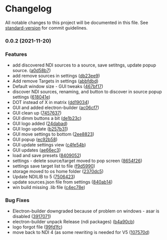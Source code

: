 # Changelog

All notable changes to this project will be documented in this file. See [standard-version](https://github.com/conventional-changelog/standard-version) for commit guidelines.

### 0.0.2 (2021-11-20)


### Features

* add discovered NDI sources to a source, save setitngs, update popup source. ([a0d58b7](https://github.com/olzzon/ndi-controller/commit/a0d58b77da1f747c91ae36eb57e8dec895017d11))
* add remove sources in settings ([db23ee9](https://github.com/olzzon/ndi-controller/commit/db23ee9a2a91a1f51459e98968102ac7d977add1))
* Add remove Targets in settings ([abbfdbd](https://github.com/olzzon/ndi-controller/commit/abbfdbd5fc70c78891fcf0c3980858b23a7d15a0))
* Default window size - GUI tweaks ([467bf17](https://github.com/olzzon/ndi-controller/commit/467bf17433fdd2f91590634fddc33f3045e16369))
* discover NDI sources, renaming, and button to discover in source popup settings ([618041e](https://github.com/olzzon/ndi-controller/commit/618041ecceaf1dbc52a87371c7bec0a0cd0c2c8d))
* DOT instead of X in matrix ([dd19034](https://github.com/olzzon/ndi-controller/commit/dd19034d3127bd683467281cab64bb3730e19eb2))
* GUI and added electron-builder ([ac06cf7](https://github.com/olzzon/ndi-controller/commit/ac06cf7a8ca1f2607562f422adbe8e8c64cefb36))
* GUI clean up ([7457637](https://github.com/olzzon/ndi-controller/commit/7457637e4f807573e6b358e341f9d681d8758b0d))
* GUI dimm buttons a bit ([de1b23c](https://github.com/olzzon/ndi-controller/commit/de1b23cd9eee898c0896b931568c16cac4b7bd4f))
* GUI logo added ([24dabad](https://github.com/olzzon/ndi-controller/commit/24dabad70dcab6fee4daf77e8b7b6193bdaed688))
* GUI logo update ([b257b31](https://github.com/olzzon/ndi-controller/commit/b257b318bc1e692ac958c90c874f4d9bb37ebbb4))
* GUI move settings to bottom ([2ee8823](https://github.com/olzzon/ndi-controller/commit/2ee8823c18409464163a0d5d222036a378f8ff6d))
* GUI popup ([ec92b58](https://github.com/olzzon/ndi-controller/commit/ec92b58a72d8a0e54aaee715e260ee6740bbfde5))
* GUI update settings view ([c4fe54b](https://github.com/olzzon/ndi-controller/commit/c4fe54b14fd64316e6146715fcc837ee842dc791))
* GUI updates ([ae66ec3](https://github.com/olzzon/ndi-controller/commit/ae66ec372e281ad589a88b0f9f79924febab240a))
* load and save presets ([8409052](https://github.com/olzzon/ndi-controller/commit/84090525094b9f9cd7cfc4ee4968243e9c687335))
* settings - delete source/target moved to pop screen ([8654f26](https://github.com/olzzon/ndi-controller/commit/8654f262e4fb9ad1ee01a51b1038ac0be7969987))
* settings save target list to file ([f9d5990](https://github.com/olzzon/ndi-controller/commit/f9d599069d531a90fa3463abedfccbfde45c1055))
* storage moved to os home folder ([2370dc5](https://github.com/olzzon/ndi-controller/commit/2370dc58fae0c1000f3e31f876d3e530443f0c89))
* Update NDILIB to 5 ([7506423](https://github.com/olzzon/ndi-controller/commit/7506423b01351cea3a60ba4afc9e3bb1465a57f3))
* update sources.json file from settings ([840ab14](https://github.com/olzzon/ndi-controller/commit/840ab14278be579f35704a0e675c31ae06114fe3))
* win build missing .lib file ([c4ec78e](https://github.com/olzzon/ndi-controller/commit/c4ec78e81c50f60a0ffe59d66eaadb7ac545e50d))


### Bug Fixes

* Electron-builder downgraded because of problem on windows - asar is disabled ([3917071](https://github.com/olzzon/ndi-controller/commit/3917071075e7821b77006a21d372241db06cf9a4))
* electron-builder unpack Release (ndi packages) ([b4a90cb](https://github.com/olzzon/ndi-controller/commit/b4a90cbe3cd650a13d74ab5e0e277572575b34ba))
* logo forgot file ([99fd1fc](https://github.com/olzzon/ndi-controller/commit/99fd1fc19fc4ae1e59f0b7636757346c65352a19))
* move back to NDI 4 (as some rewriting is needed for V5 ([107570d](https://github.com/olzzon/ndi-controller/commit/107570d9f2dca6e088aae14612fc371891f56825))
